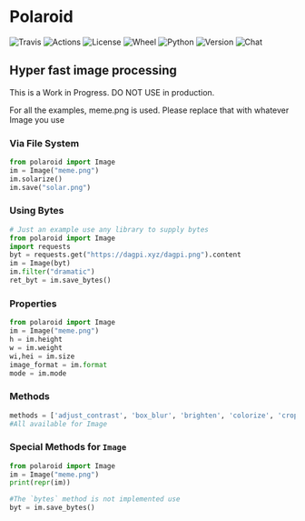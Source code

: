 # Polaroid
![Travis](https://img.shields.io/travis/com/daggy1234/polaroid?logo=travis) ![Actions](https://img.shields.io/github/workflow/status/Daggy1234/polaroid/Continuous%20Integration?logo=github) ![License](https://img.shields.io/github/license/Daggy1234/polaroid?color=red) ![Wheel](https://img.shields.io/pypi/wheel/polaroid?color=blue&logo=pypi) ![Python](https://img.shields.io/pypi/pyversions/polaroid?color=yellow&logo=python&logoColor=yellow) ![Version](https://img.shields.io/pypi/v/polaroid) ![Chat](https://img.shields.io/discord/491175207122370581?color=gray&logo=discord)
## Hyper fast image processing

This is a Work in Progress. DO NOT USE in production.

For all the examples, meme.png is used. Please replace that with whatever Image you use

### Via File System

```python
from polaroid import Image
im = Image("meme.png")
im.solarize()
im.save("solar.png")
```


### Using Bytes
```python
# Just an example use any library to supply bytes
from polaroid import Image
import requests
byt = requests.get("https://dagpi.xyz/dagpi.png").content
im = Image(byt)
im.filter("dramatic")
ret_byt = im.save_bytes()
```

### Properties

```python
from polaroid import Image
im = Image("meme.png")
h = im.height
w = im.weight
wi,hei = im.size
image_format = im.format
mode = im.mode
```

### Methods

```python
methods = ['adjust_contrast', 'box_blur', 'brighten', 'colorize', 'crop', 'detect_horizontal_lines', 'detect_vertical_lines', 'edge_detection', 'edge_one', 'emboss', 'filter', 'fliph', 'flipv', 'gaussian_blur',  'horizontal_strips', 'identity', 'inc_brightness', 'laplace',  'noise_reduction', 'offset', 'offset_blue', 'offset_green', 'offset_red', 'prewitt_horizontal', 'primary', 'resize', 'rotate180', 'rotate270', 'rotate90', 'save', 'save_bytes', 'sharpen', 'sobel_horizontal', 'sobel_vertical', 'solarize', 'thumbnail', 'tint', 'unsharpen', 'vertical_strips']
#All available for Image
```

### Special Methods for `Image`

```python
from polaroid import Image
im = Image("meme.png")
print(repr(im))

#The `bytes` method is not implemented use
byt = im.save_bytes()
```